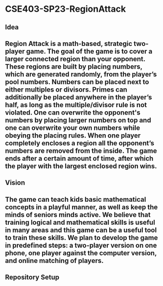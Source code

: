 # CSE403-SP23-RegionAttack
<h2>Idea<h2>
<p>Region Attack is a math-based, strategic two-player game. The goal of the game is to cover a larger connected region than your opponent. These regions are built by placing numbers, which are generated randomly, from the player’s pool numbers. Numbers can be placed next to either multiples or divisors. Primes can additionally be placed anywhere in the player’s half, as long as the multiple/divisor rule is not violated. One can overwrite the opponent's numbers by placing larger numbers on top and one can overwrite your own numbers while obeying the placing rules. When one player completely encloses a region all the opponent’s numbers are removed from the inside. The game ends after a certain amount of time, after which the player with the largest enclosed region wins.
<p>
<h2>Vision<h2>
<p>The game can teach kids basic mathematical concepts in a playful manner, as well as keep the minds of seniors minds active. We believe that training logical and mathematical skills is useful in many areas and this game can be a useful tool to train these skills. We plan to develop the game in predefined steps: a two-player version on one phone, one player against the computer version, and online matching of players.<p>
<h2>Repository Setup<h2>
